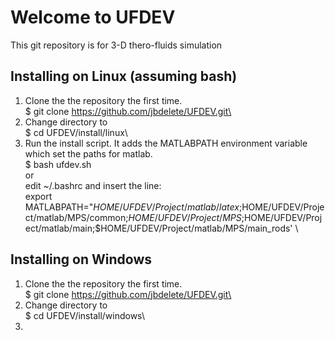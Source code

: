 # Welcome to UFDEV
This git repository is for 3-D thero-fluids simulation
## Installing on Linux (assuming bash)
1. Clone the the repository the first time.\
  $ git clone https://github.com/jbdelete/UFDEV.git\
2. Change directory to\
  $ cd UFDEV/install/linux\
3. Run the install script. It adds the MATLABPATH  environment variable\
   which set the paths for matlab.\
  $ bash ufdev.sh\
or\
  edit ~/.bashrc and insert the line:\
export MATLABPATH="$HOME/UFDEV/Project/matlab/latex;$HOME/UFDEV/Project/matlab/MPS/common;$HOME/UFDEV/Project/MPS;$HOME/UFDEV/Project/matlab/main;$HOME/UFDEV/Project/matlab/MPS/main_rods'
\     
## Installing on Windows
1. Clone the the repository the first time.\
  $ git clone https://github.com/jbdelete/UFDEV.git\
2. Change directory to\
  $ cd UFDEV/install/windows\
3. 
